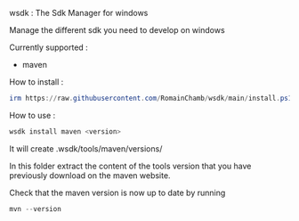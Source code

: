wsdk : The Sdk Manager for windows

Manage the different sdk you need to develop on windows

Currently supported :

- maven

How to install :
```powershell
irm https://raw.githubusercontent.com/RomainChamb/wsdk/main/install.ps1 | iex
```

How to use :
```powershell 
wsdk install maven <version>
```
It will create .wsdk/tools/maven/versions/<version>

In this folder extract the content of the tools version that you have previously download on the maven website.

Check that the maven version is now up to date by running
```powershell
mvn --version
```

